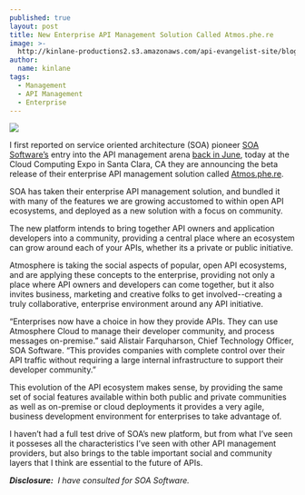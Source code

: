 ```yaml
---
published: true
layout: post
title: New Enterprise API Management Solution Called Atmos.phe.re
image: >-
  http://kinlane-productions2.s3.amazonaws.com/api-evangelist-site/blog/atmosphere-logo-1.png
author:
  name: kinlane
tags:
  - Management
  - API Management
  - Enterprise
---
```

[![](https://kinlane-productions2.s3.amazonaws.com/api-service-providers/soa/atmosphere-logo-1.png)](http://atmos.phe.re/ "Atmosphere API Management")

I first reported on service oriented architecture (SOA) pioneer [SOA Software’s](http://www.soa.com/) entry into the API management arena [back in June](http://www.apievangelist.com/2011/06/17/atmosphere-a-new-api-management-portal/), today at the Cloud Computing Expo in Santa Clara, CA they are announcing the beta release of their enterprise API management solution called [Atmos.phe.re](http://atmos.phe.re/ "Atmosphere API Management").

SOA has taken their enterprise API management solution, and bundled it with many of the features we are growing accustomed to within open API ecosystems, and deployed as a new solution with a focus on community.

The new platform intends to bring together API owners and application developers into a community, providing a central place where an ecosystem can grow around each of your APIs, whether its a private or public initiative.

Atmosphere is taking the social aspects of popular, open API ecosystems, and are applying these concepts to the enterprise, providing not only a place where API owners and developers can come together, but it also invites business, marketing and creative folks to get involved--creating a truly collaborative, enterprise environment around any API initiative.

“Enterprises now have a choice in how they provide APIs. They can use Atmosphere Cloud to manage their developer community, and process messages on-premise.” said Alistair Farquharson, Chief Technology Officer, SOA Software. “This provides companies with complete control over their API traffic without requiring a large internal infrastructure to support their developer community.”

This evolution of the API ecosystem makes sense, by providing the same set of social features available within both public and private communities as well as on-premise or cloud deployments it provides a very agile, business development environment for enterprises to take advantage of.

I haven’t had a full test drive of SOA’s new platform, but from what I’ve seen it posseses all the characteristics I’ve seen with other API management providers, but also brings to the table important social and community layers that I think are essential to the future of APIs.

_**Disclosure:**  I have consulted for SOA Software._